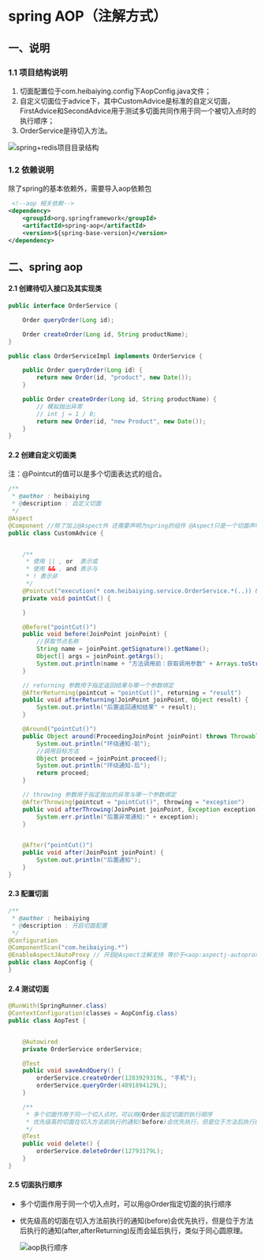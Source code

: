 # spring AOP（注解方式）

## 一、说明

### 1.1 项目结构说明

1. 切面配置位于com.heibaiying.config下AopConfig.java文件；
2. 自定义切面位于advice下，其中CustomAdvice是标准的自定义切面，FirstAdvice和SecondAdvice用于测试多切面共同作用于同一个被切入点时的执行顺序；
3. OrderService是待切入方法。

![spring+redis项目目录结构](D:\spring-samples-for-all\pictures\spring-aop-annotation.png)



### 1.2 依赖说明

除了spring的基本依赖外，需要导入aop依赖包

```xml
 <!--aop 相关依赖-->
<dependency>
    <groupId>org.springframework</groupId>
    <artifactId>spring-aop</artifactId>
    <version>${spring-base-version}</version>
</dependency>
```



## 二、spring aop

#### 2.1 创建待切入接口及其实现类

```java
public interface OrderService {

    Order queryOrder(Long id);

    Order createOrder(Long id, String productName);
}
```

```java
public class OrderServiceImpl implements OrderService {

    public Order queryOrder(Long id) {
        return new Order(id, "product", new Date());
    }

    public Order createOrder(Long id, String productName) {
        // 模拟抛出异常
        // int j = 1 / 0;
        return new Order(id, "new Product", new Date());
    }
}

```

#### 2.2 创建自定义切面类

注：@Pointcut的值可以是多个切面表达式的组合。

```java
/**
 * @author : heibaiying
 * @description : 自定义切面
 */
@Aspect
@Component //除了加上@Aspect外 还需要声明为spring的组件 @Aspect只是一个切面声明
public class CustomAdvice {


    /**
     * 使用 || , or  表示或
     * 使用 && , and 表示与
     * ! 表示非
     */
    @Pointcut("execution(* com.heibaiying.service.OrderService.*(..)) && !execution(* com.heibaiying.service.OrderService.deleteOrder(..))")
    private void pointCut() {

    }

    @Before("pointCut()")
    public void before(JoinPoint joinPoint) {
        //获取节点名称
        String name = joinPoint.getSignature().getName();
        Object[] args = joinPoint.getArgs();
        System.out.println(name + "方法调用前：获取调用参数" + Arrays.toString(args));
    }

    // returning 参数用于指定返回结果与哪一个参数绑定
    @AfterReturning(pointcut = "pointCut()", returning = "result")
    public void afterReturning(JoinPoint joinPoint, Object result) {
        System.out.println("后置返回通知结果" + result);
    }

    @Around("pointCut()")
    public Object around(ProceedingJoinPoint joinPoint) throws Throwable {
        System.out.println("环绕通知-前");
        //调用目标方法
        Object proceed = joinPoint.proceed();
        System.out.println("环绕通知-后");
        return proceed;
    }

    // throwing 参数用于指定抛出的异常与哪一个参数绑定
    @AfterThrowing(pointcut = "pointCut()", throwing = "exception")
    public void afterThrowing(JoinPoint joinPoint, Exception exception) {
        System.err.println("后置异常通知:" + exception);
    }


    @After("pointCut()")
    public void after(JoinPoint joinPoint) {
        System.out.println("后置通知");
    }
}

```

#### 2.3 配置切面

```java
/**
 * @author : heibaiying
 * @description : 开启切面配置
 */
@Configuration
@ComponentScan("com.heibaiying.*")
@EnableAspectJAutoProxy // 开启@Aspect注解支持 等价于<aop:aspectj-autoproxy>
public class AopConfig {
}
```

#### 2.4 测试切面

```java
@RunWith(SpringRunner.class)
@ContextConfiguration(classes = AopConfig.class)
public class AopTest {


    @Autowired
    private OrderService orderService;

    @Test
    public void saveAndQuery() {
        orderService.createOrder(1283929319L, "手机");
        orderService.queryOrder(4891894129L);
    }

    /**
     * 多个切面作用于同一个切入点时，可以用@Order指定切面的执行顺序
     * 优先级高的切面在切入方法前执行的通知(before)会优先执行，但是位于方法后执行的通知(after,afterReturning)反而会延后执行
     */
    @Test
    public void delete() {
        orderService.deleteOrder(12793179L);
    }
}
```

#### 2.5  切面执行顺序

- 多个切面作用于同一个切入点时，可以用@Order指定切面的执行顺序

- 优先级高的切面在切入方法前执行的通知(before)会优先执行，但是位于方法后执行的通知(after,afterReturning)反而会延后执行，类似于同心圆原理。

  ![aop执行顺序](D:\spring-samples-for-all\pictures\aop执行顺序.png)